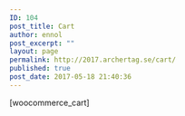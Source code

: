 ```yaml
---
ID: 104
post_title: Cart
author: ennol
post_excerpt: ""
layout: page
permalink: http://2017.archertag.se/cart/
published: true
post_date: 2017-05-18 21:40:36
---
```

[woocommerce_cart]